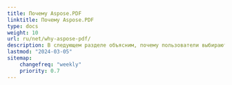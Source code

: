 ```yaml
---
title: Почему Aspose.PDF
linktitle: Почему Aspose.PDF
type: docs
weight: 10
url: ru/net/why-aspose-pdf/
description: В следующем разделе объясним, почему пользователи выбирают Aspose.PDF для .NET для работы с документами.
lastmod: "2024-03-05"
sitemap:
    changefreq: "weekly"
    priority: 0.7
---
```

